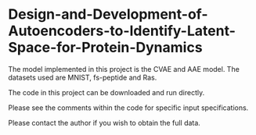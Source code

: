 # Design-and-Development-of-Autoencoders-to-Identify-Latent-Space-for-Protein-Dynamics

The model implemented in this project is the CVAE and AAE model. The datasets used are MNIST, fs-peptide and Ras.

The code in this project can be downloaded and run directly.

Please see the comments within the code for specific input specifications.

Please contact the author if you wish to obtain the full data.

